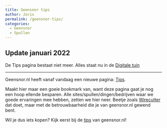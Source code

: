 ```yaml
---
title: Geensnor tips
author: Joris
permalink: /geensnor-tips/
categories:
  - Geensnor
  - Spullen
---
```


## Update januari 2022
De Tips pagina bestaat niet meer. Alles staat nu in de [Digitale tuin](https://www.dedigitaletuin.nl)

---

Geensnor.nl heeft vanaf vandaag een nieuwe pagina: [Tips](/pages/tips). 

Maakt hier maar een goeie bookmark van, want deze pagina gaat je nog een hoop ellende besparen. Alle sites/spullen/dingen/bedrijven waar we goede ervaringen mee hebben, zetten we hier neer. Beetje zoals [Wirecutter](https://www.nytimes.com/wirecutter/) dat doet, maar met de betrouwbaarheid die je van geensnor.nl gewend bent.

Wil je dus iets kopen? Kijk eerst bij de [tips](/pages/tips) van geensnor.nl!